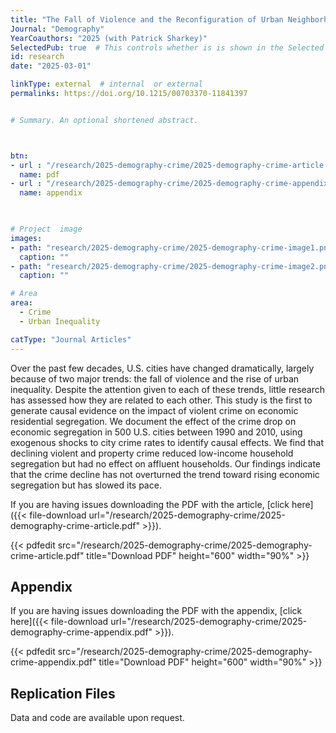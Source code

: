 ```yaml
---
title: "The Fall of Violence and the Reconfiguration of Urban Neighborhoods"
Journal: "Demography"
YearCoauthors: "2025 (with Patrick Sharkey)"
SelectedPub: true  # This controls whether is is shown in the Selected Publications section of the home page
id: research
date: "2025-03-01"

linkType: external  # internal  or external
permalinks: https://doi.org/10.1215/00703370-11841397


# Summary. An optional shortened abstract.



btn:
- url : "/research/2025-demography-crime/2025-demography-crime-article.pdf" 
  name: pdf
- url : "/research/2025-demography-crime/2025-demography-crime-appendix.pdf" 
  name: appendix


  
# Project  image 
images:
- path: "research/2025-demography-crime/2025-demography-crime-image1.png"
  caption: ""
- path: "research/2025-demography-crime/2025-demography-crime-image2.png"
  caption: ""  

# Area
area: 
  - Crime
  - Urban Inequality

catType: "Journal Articles"
---
```

Over the past few decades, U.S. cities have changed dramatically, largely because of two major trends: the fall of violence and the rise of urban inequality. Despite the attention given to each of these trends, little research has assessed how they are related to each other. This study is the first to generate causal evidence on the impact of violent crime on economic residential segregation. We document the effect of the crime drop on economic segregation in 500 U.S. cities between 1990 and 2010, using exogenous shocks to city crime rates to identify causal effects. We find that declining violent and property crime reduced low-income household segregation but had no effect on affluent households. Our findings indicate that the crime decline has not overturned the trend toward rising economic segregation but has slowed its pace. 



If you are having issues downloading the PDF with the article, [click here]({{< file-download url="/research/2025-demography-crime/2025-demography-crime-article.pdf" >}}).

{{< pdfedit src="/research/2025-demography-crime/2025-demography-crime-article.pdf" title="Download PDF" height="600" width="90%" >}}

## Appendix

If you are having issues downloading the PDF with the appendix, [click here]({{< file-download url="/research/2025-demography-crime/2025-demography-crime-appendix.pdf" >}}).

{{< pdfedit src="/research/2025-demography-crime/2025-demography-crime-appendix.pdf" title="Download PDF" height="600" width="90%" >}}

## Replication Files

Data and code are available upon request.




